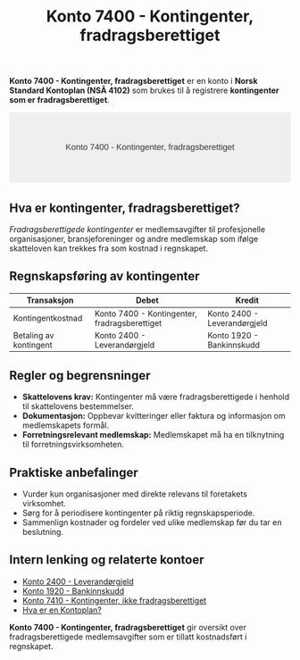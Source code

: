 ﻿---
title: "Konto 7400 - Kontingenter, fradragsberettiget"
meta_title: "7400-kontingenter-fradragsberettiget"
meta_description: '**Konto 7400 - Kontingenter, fradragsberettiget** er en konto i **Norsk Standard Kontoplan (NSÂ 4102)** som brukes til å registrere **kontingenter som er fradr...'
slug: 7400-kontingenter-fradragsberettiget
type: blog
layout: pages/single
---

**Konto 7400 - Kontingenter, fradragsberettiget** er en konto i **Norsk Standard Kontoplan (NSÂ 4102)** som brukes til å registrere **kontingenter som er fradragsberettiget**.

![Illustrasjon av konto 7400 Kontingenter, fradragsberettiget](7400-kontingenter-fradragsberettiget-image.svg)

## Hva er kontingenter, fradragsberettiget?

*Fradragsberettigede kontingenter* er medlemsavgifter til profesjonelle organisasjoner, bransjeforeninger og andre medlemskap som ifølge skatteloven kan trekkes fra som kostnad i regnskapet.

## Regnskapsføring av kontingenter

| Transaksjon                          | Debet                                        | Kredit                      |
|--------------------------------------|----------------------------------------------|-----------------------------|
| Kontingentkostnad                    | Konto 7400 - Kontingenter, fradragsberettiget | Konto 2400 - Leverandørgjeld |
| Betaling av kontingent               | Konto 2400 - Leverandørgjeld                 | Konto 1920 - Bankinnskudd   |

## Regler og begrensninger

* **Skattelovens krav:** Kontingenter må være fradragsberettigede i henhold til skattelovens bestemmelser.
* **Dokumentasjon:** Oppbevar kvitteringer eller faktura og informasjon om medlemskapets formål.
* **Forretningsrelevant medlemskap:** Medlemskapet må ha en tilknytning til forretningsvirksomheten.

## Praktiske anbefalinger

* Vurder kun organisasjoner med direkte relevans til foretakets virksomhet.
* Sørg for å periodisere kontingenter på riktig regnskapsperiode.
* Sammenlign kostnader og fordeler ved ulike medlemskap før du tar en beslutning.

## Intern lenking og relaterte kontoer

* [Konto 2400 - Leverandørgjeld](/blogs/kontoplan/2400-leverandorgjeld "Konto 2400 - Leverandørgjeld")
* [Konto 1920 - Bankinnskudd](/blogs/kontoplan/1920-bankinnskudd "Konto 1920 - Bankinnskudd")
* [Konto 7410 - Kontingenter, ikke fradragsberettiget](/blogs/kontoplan/7410-kontingenter-ikke-fradragsberettiget "Konto 7410 - Kontingenter, ikke fradragsberettiget")
* [Hva er en Kontoplan?](/blogs/regnskap/hva-er-kontoplan "Hva er en Kontoplan? Komplett Guide til Kontoplaner i Norsk Regnskap")

**Konto 7400 - Kontingenter, fradragsberettiget** gir oversikt over fradragsberettigede medlemsavgifter som er tillatt kostnadsført i regnskapet.







